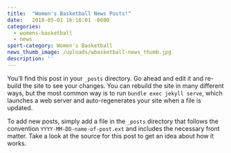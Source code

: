 ```yaml
---
title:  "Women's Basketball News Posts!"
date:   2018-05-01 16:16:01 -0600
categories:
  - womens-basketball
  - news
sport-category: Women's Basketball
news_thumb_image: /uploads/wbasketball-news_thumb.jpg
description: ''
---
```


You’ll find this post in your `_posts` directory. Go ahead and edit it and re-build the site to see your changes. You can rebuild the site in many different ways, but the most common way is to run `bundle exec jekyll serve`, which launches a web server and auto-regenerates your site when a file is updated.

To add new posts, simply add a file in the `_posts` directory that follows the convention `YYYY-MM-DD-name-of-post.ext` and includes the necessary front matter. Take a look at the source for this post to get an idea about how it works.
